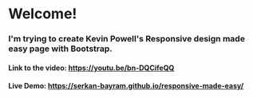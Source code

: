 # Welcome!

### I'm trying to create Kevin Powell's **Responsive design made easy** page with Bootstrap. 
#### Link to the video: https://youtu.be/bn-DQCifeQQ 
#### Live Demo: https://serkan-bayram.github.io/responsive-made-easy/
